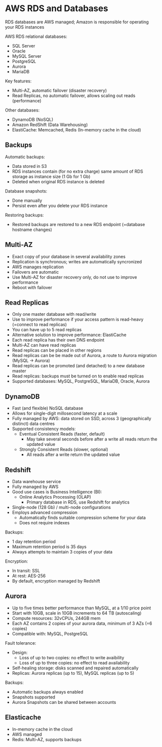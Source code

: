 # AWS RDS and Databases

RDS databases are AWS managed; Amazon is responsible for operating your RDS instances

AWS RDS relational databases:

- SQL Server
- Oracle
- MySQL Server
- PostgreSQL
- Aurora
- MariaDB

Key features:

- Multi-AZ, automatic failover (disaster recovery)
- Read Replicas, no automatic failover, allows scaling out reads (performance)

Other databases:

- DynamoDB (NoSQL)
- Amazon RedShift (Data Warehousing)
- ElastiCache: Memcached, Redis (In-memory cache in the cloud)

## Backups

Automatic backups:

- Data stored in S3
- RDS instances contain (for no extra charge) same amount of RDS storage as instance size (1 Gb for 1 Gb)
- Deleted when original RDS instance is deleted

Database snapshots:

- Done manually
- Persist even after you delete your RDS instance

Restoring backups:

- Restored backups are restored to a new RDS endpoint (=database hostname changes)

## Multi-AZ

- Exact copy of your database in several availability zones
- Replication is synchronous; writes are automatically syncronized
- AWS manages replication
- Failovers are automatic
- Use Multi-AZ for disaster recovery only, do not use to improve performance
- Reboot with failover

## Read Replicas

- Only one master database with read/write
- Use to improve performance if your access pattern is read-heavy (=connect to read replicas)
- You can have up to 5 read replicas
- Alternative solution to improve performance: ElastiCache
- Each read replica has their own DNS endpoint
- Multi-AZ can have read replicas
- Read replicas can be placed in other regions
- Read replicas can be be made out of Aurora, a route to Aurora migration (MySQL -> Aurora)
- Read replicas can be promoted (and detached) to a new database master
- Read replicas: backups must be turned on to enable read replicas
- Supported databases: MySQL, PostgreSQL, MariaDB, Oracle, Aurora

## DynamoDB

- Fast (and flexible) NoSQL database
- Allows for single-digit millosecond latency at a scale
- Fully managed by AWS: data stored on SSD, across 3 (geographically distinct) data centres
- Supported consistency models:
  - Eventual Consistent Reads (faster, default)
    - May take several seconds before after a write all reads return the updated value
  - Strongly Consistent Reads (slower, optional)
    - All reads after a write return the updated value

## Redshift

- Data warehouse service
- Fully managed by AWS
- Good use cases is Business Intelligence (BI):
  - Online Analytics Processing (OLAP)
    - Primary database in RDS, use Redshift for analytics
- Single-node (128 Gb) / multi-node configurations
- Employs advanced compression
  - Automatically finds suitable compression scheme for your data
  - Does not require indexes

Backups:

- 1 day retention period
- Maximum retention period is 35 days
- Always attempts to maintain 3 copies of your data

Encryption:

- In transit: SSL
- At rest: AES-256
- By default, encryption managed by Redshift

## Aurora

- Up to five times better performance than MySQL, at a 1/10 price point
- Start with 10GB, scale in 10GB increments to 64 TB (autoscaling)
- Compute resources: 32vCPUs, 244GB mem
- Each AZ contains 2 copies of your aurora data, minimum of 3 AZs (=6 copies)
- Compatible with: MySQL, PostgreSQL

Fault tolerance:

- Design:
  - Loss of up to two copies: no effect to write avaibility
  - Loss of up to three copies: no effect to read availability
- Self-healing storage: disks scanned and repaired automatically
- Replicas: Aurora replicas (up to 15), MySQL replicas (up to 5)

Backups:

- Automatic backups always enabled
- Snapshots supported
- Aurora Snapshots can be shared between accounts

## Elasticache

- In-memory cache in the cloud
- AWS managed
- Redis: Multi-AZ, supports backups
